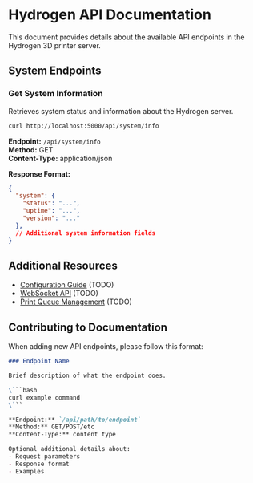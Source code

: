 # Hydrogen API Documentation

This document provides details about the available API endpoints in the Hydrogen 3D printer server.

## System Endpoints

### Get System Information

Retrieves system status and information about the Hydrogen server.

```bash
curl http://localhost:5000/api/system/info
```

**Endpoint:** `/api/system/info`  
**Method:** GET  
**Content-Type:** application/json

**Response Format:**
```json
{
  "system": {
    "status": "...",
    "uptime": "...",
    "version": "..."
  },
  // Additional system information fields
}
```

## Additional Resources

- [Configuration Guide](./Configuration.md) (TODO)
- [WebSocket API](./WebSocket.md) (TODO)
- [Print Queue Management](./PrintQueue.md) (TODO)

## Contributing to Documentation

When adding new API endpoints, please follow this format:

```markdown
### Endpoint Name

Brief description of what the endpoint does.

\```bash
curl example command
\```

**Endpoint:** `/api/path/to/endpoint`  
**Method:** GET/POST/etc  
**Content-Type:** content type

Optional additional details about:
- Request parameters
- Response format
- Examples